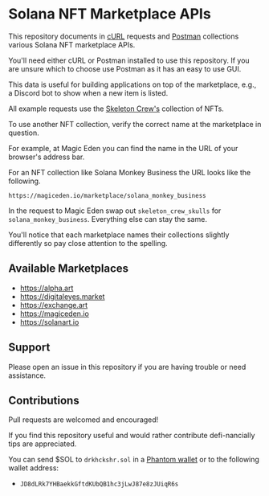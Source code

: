 # Solana NFT Marketplace APIs

This repository documents in [cURL](https://curl.se/) requests and [Postman](https://www.postman.com/) collections various Solana NFT marketplace APIs.

You'll need either cURL or Postman installed to use this repository. If you are unsure which to choose use Postman as it has an easy to use GUI.

This data is useful for building applications on top of the marketplace, e.g., a Discord bot to show when a new item is listed.

All example requests use the [Skeleton Crew's](https://skeletoncrew.rip/) collection of NFTs. 

To use another NFT collection, verify the correct name at the marketplace in question.

For example, at Magic Eden you can find the name in the URL of your browser's address bar.

For an NFT collection like Solana Monkey Business the URL looks like the following.
```
https://magiceden.io/marketplace/solana_monkey_business
```

In the request to Magic Eden swap out `skeleton_crew_skulls` for `solana_monkey_business`. Everything else can stay the same.

You'll notice that each marketplace names their collections slightly differently so pay close attention to the spelling.

## Available Marketplaces

* https://alpha.art
* https://digitaleyes.market
* https://exchange.art
* https://magiceden.io
* https://solanart.io

## Support

Please open an issue in this repository if you are having trouble or need assistance.

## Contributions

Pull requests are welcomed and encouraged! 

If you find this repository useful and would rather contribute defi-nancially tips are appreciated.

You can send $SOL to `drkhckshr.sol` in a [Phantom wallet](https://phantom.app/) or to the following wallet address:
* `JD8dLRk7YHBaekkGftdKUbQB1hc3jLwJ87e8zJUiqR6s`

